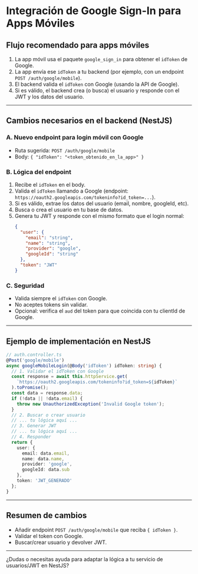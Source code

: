# Integración de Google Sign-In para Apps Móviles

## Flujo recomendado para apps móviles

1. La app móvil usa el paquete `google_sign_in` para obtener el `idToken` de Google.
2. La app envía ese `idToken` a tu backend (por ejemplo, con un endpoint `POST /auth/google/mobile`).
3. El backend valida el `idToken` con Google (usando la API de Google).
4. Si es válido, el backend crea (o busca) el usuario y responde con el JWT y los datos del usuario.

---

## Cambios necesarios en el backend (NestJS)

### A. Nuevo endpoint para login móvil con Google
- Ruta sugerida: `POST /auth/google/mobile`
- Body: `{ "idToken": "<token_obtenido_en_la_app>" }`

### B. Lógica del endpoint
1. Recibe el `idToken` en el body.
2. Valida el `idToken` llamando a Google (endpoint: `https://oauth2.googleapis.com/tokeninfo?id_token=...`).
3. Si es válido, extrae los datos del usuario (email, nombre, googleId, etc).
4. Busca o crea el usuario en tu base de datos.
5. Genera tu JWT y responde con el mismo formato que el login normal:
   ```json
   {
     "user": {
       "email": "string",
       "name": "string",
       "provider": "google",
       "googleId": "string"
     },
     "token": "JWT"
   }
   ```

### C. Seguridad
- Valida siempre el `idToken` con Google.
- No aceptes tokens sin validar.
- Opcional: verifica el `aud` del token para que coincida con tu clientId de Google.

---

## Ejemplo de implementación en NestJS

```typescript
// auth.controller.ts
@Post('google/mobile')
async googleMobileLogin(@Body('idToken') idToken: string) {
  // 1. Validar el idToken con Google
  const response = await this.httpService.get(
    `https://oauth2.googleapis.com/tokeninfo?id_token=${idToken}`
  ).toPromise();
  const data = response.data;
  if (!data || !data.email) {
    throw new UnauthorizedException('Invalid Google token');
  }
  // 2. Buscar o crear usuario
  // ... tu lógica aquí ...
  // 3. Generar JWT
  // ... tu lógica aquí ...
  // 4. Responder
  return {
    user: {
      email: data.email,
      name: data.name,
      provider: 'google',
      googleId: data.sub
    },
    token: 'JWT_GENERADO'
  };
}
```

---

## Resumen de cambios
- Añadir endpoint `POST /auth/google/mobile` que reciba `{ idToken }`.
- Validar el token con Google.
- Buscar/crear usuario y devolver JWT.

---

¿Dudas o necesitas ayuda para adaptar la lógica a tu servicio de usuarios/JWT en NestJS?
